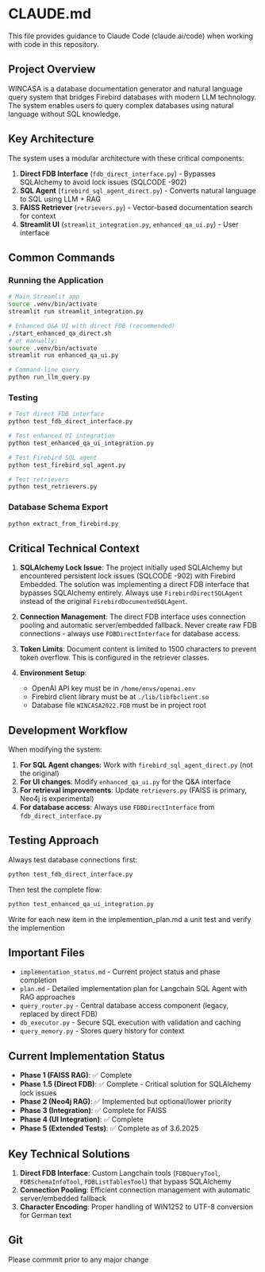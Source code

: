 # CLAUDE.md

This file provides guidance to Claude Code (claude.ai/code) when working with code in this repository.

## Project Overview

WINCASA is a database documentation generator and natural language query system that bridges Firebird databases with modern LLM technology. The system enables users to query complex databases using natural language without SQL knowledge.

## Key Architecture

The system uses a modular architecture with these critical components:

1. **Direct FDB Interface** (`fdb_direct_interface.py`) - Bypasses SQLAlchemy to avoid lock issues (SQLCODE -902)
2. **SQL Agent** (`firebird_sql_agent_direct.py`) - Converts natural language to SQL using LLM + RAG
3. **FAISS Retriever** (`retrievers.py`) - Vector-based documentation search for context
4. **Streamlit UI** (`streamlit_integration.py`, `enhanced_qa_ui.py`) - User interface

## Common Commands

### Running the Application
```bash
# Main Streamlit app
source .venv/bin/activate
streamlit run streamlit_integration.py

# Enhanced Q&A UI with direct FDB (recommended)
./start_enhanced_qa_direct.sh
# or manually:
source .venv/bin/activate
streamlit run enhanced_qa_ui.py

# Command-line query
python run_llm_query.py
```

### Testing
```bash
# Test direct FDB interface
python test_fdb_direct_interface.py

# Test enhanced UI integration  
python test_enhanced_qa_ui_integration.py

# Test Firebird SQL agent
python test_firebird_sql_agent.py

# Test retrievers
python test_retrievers.py
```

### Database Schema Export
```bash
python extract_from_firebird.py
```

## Critical Technical Context

1. **SQLAlchemy Lock Issue**: The project initially used SQLAlchemy but encountered persistent lock issues (SQLCODE -902) with Firebird Embedded. The solution was implementing a direct FDB interface that bypasses SQLAlchemy entirely. Always use `FirebirdDirectSQLAgent` instead of the original `FirebirdDocumentedSQLAgent`.

2. **Connection Management**: The direct FDB interface uses connection pooling and automatic server/embedded fallback. Never create raw FDB connections - always use `FDBDirectInterface` for database access.

3. **Token Limits**: Document content is limited to 1500 characters to prevent token overflow. This is configured in the retriever classes.

4. **Environment Setup**: 
   - OpenAI API key must be in `/home/envs/openai.env`
   - Firebird client library must be at `./lib/libfbclient.so`
   - Database file `WINCASA2022.FDB` must be in project root

## Development Workflow

When modifying the system:

1. **For SQL Agent changes**: Work with `firebird_sql_agent_direct.py` (not the original)
2. **For UI changes**: Modify `enhanced_qa_ui.py` for the Q&A interface
3. **For retrieval improvements**: Update `retrievers.py` (FAISS is primary, Neo4j is experimental)
4. **For database access**: Always use `FDBDirectInterface` from `fdb_direct_interface.py`

## Testing Approach

Always test database connections first:
```bash
python test_fdb_direct_interface.py
```

Then test the complete flow:
```bash
python test_enhanced_qa_ui_integration.py
```
Write for each new item in the implemention_plan.md a unit test and verify the implemention

## Important Files

- `implementation_status.md` - Current project status and phase completion
- `plan.md` - Detailed implementation plan for Langchain SQL Agent with RAG approaches
- `query_router.py` - Central database access component (legacy, replaced by direct FDB)
- `db_executor.py` - Secure SQL execution with validation and caching
- `query_memory.py` - Stores query history for context

## Current Implementation Status

- **Phase 1 (FAISS RAG)**: ✅ Complete
- **Phase 1.5 (Direct FDB)**: ✅ Complete - Critical solution for SQLAlchemy lock issues
- **Phase 2 (Neo4j RAG)**: ✅ Implemented but optional/lower priority
- **Phase 3 (Integration)**: ✅ Complete for FAISS
- **Phase 4 (UI Integration)**: ✅ Complete
- **Phase 5 (Extended Tests)**: ✅ Complete as of 3.6.2025

## Key Technical Solutions

1. **Direct FDB Interface**: Custom Langchain tools (`FDBQueryTool`, `FDBSchemaInfoTool`, `FDBListTablesTool`) that bypass SQLAlchemy
2. **Connection Pooling**: Efficient connection management with automatic server/embedded fallback
3. **Character Encoding**: Proper handling of WIN1252 to UTF-8 conversion for German text


## Git

Please commmit prior to any major change